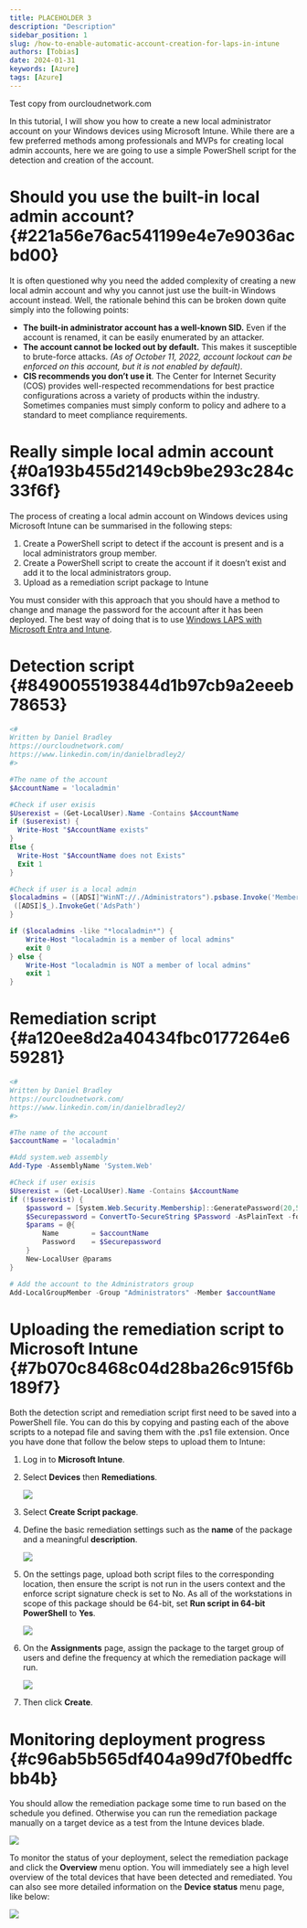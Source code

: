 ```yaml
---
title: PLACEHOLDER 3
description: "Description"
sidebar_position: 1
slug: /how-to-enable-automatic-account-creation-for-laps-in-intune
authors: [Tobias]
date: 2024-01-31
keywords: [Azure]
tags: [Azure]
---
```




Test copy from ourcloudnetwork.com


In this tutorial, I will show you how to create a new local administrator account on your Windows devices using Microsoft Intune. While there are a few preferred methods among professionals and MVPs for creating local admin accounts, here we are going to use a simple PowerShell script for the detection and creation of the account.


# **Should you use the built-in local admin account?** {#221a56e76ac541199e4e7e9036acbd00}


It is often questioned why you need the added complexity of creating a new local admin account and why you cannot just use the built-in Windows account instead. Well, the rationale behind this can be broken down quite simply into the following points:

- **The built-in administrator account has a well-known SID.** Even if the account is renamed, it can be easily enumerated by an attacker.
- **The account cannot be locked out by default.** This makes it susceptible to brute-force attacks. _(As of October 11, 2022, account lockout can be enforced on this account, but it is not enabled by default)_.
- **CIS recommends you don’t use it**. The Center for Internet Security (COS) provides well-respected recommendations for best practice configurations across a variety of products within the industry. Sometimes companies must simply conform to policy and adhere to a standard to meet compliance requirements.

# **Really simple local admin account** {#0a193b455d2149cb9be293c284c33f6f}


The process of creating a local admin account on Windows devices using Microsoft Intune can be summarised in the following steps:

1. Create a PowerShell script to detect if the account is present and is a local administrators group member.
2. Create a PowerShell script to create the account if it doesn’t exist and add it to the local administrators group.
3. Upload as a remediation script package to Intune

You must consider with this approach that you should have a method to change and manage the password for the account after it has been deployed. The best way of doing that is to use [Windows LAPS with Microsoft Entra and Intune](https://ourcloudnetwork.com/how-to-deploy-microsoft-entra-laps-with-intune-step-by-step/).


# **Detection script** {#8490055193844d1b97cb9a2eeeb78653}


```powershell
<#
Written by Daniel Bradley
https://ourcloudnetwork.com/
https://www.linkedin.com/in/danielbradley2/
#>

#The name of the account
$AccountName = 'localadmin'

#Check if user exisis
$Userexist = (Get-LocalUser).Name -Contains $AccountName
if ($userexist) {
  Write-Host "$AccountName exists"
}
Else {
  Write-Host "$AccountName does not Exists"
  Exit 1
}

#Check if user is a local admin
$localadmins = ([ADSI]"WinNT://./Administrators").psbase.Invoke('Members') | % {
 ([ADSI]$_).InvokeGet('AdsPath')
}

if ($localadmins -like "*localadmin*") {
    Write-Host "localadmin is a member of local admins"
    exit 0
} else {
    Write-Host "localadmin is NOT a member of local admins"
    exit 1
}
```


# **Remediation script** {#a120ee8d2a40434fbc0177264e659281}


```powershell
<#
Written by Daniel Bradley
https://ourcloudnetwork.com/
https://www.linkedin.com/in/danielbradley2/
#>

#The name of the account
$accountName = 'localadmin'

#Add system.web assembly
Add-Type -AssemblyName 'System.Web'

#Check if user exisis
$Userexist = (Get-LocalUser).Name -Contains $AccountName
if (!$userexist) {
    $password = [System.Web.Security.Membership]::GeneratePassword(20,5)
    $Securepassword = ConvertTo-SecureString $Password -AsPlainText -force
    $params = @{
        Name        = $accountName
        Password    = $Securepassword
    }
    New-LocalUser @params
}

# Add the account to the Administrators group
Add-LocalGroupMember -Group "Administrators" -Member $accountName
```


# **Uploading the remediation script to Microsoft Intune** {#7b070c8468c04d28ba26c915f6b189f7}


Both the detection script and remediation script first need to be saved into a PowerShell file. You can do this by copying and pasting each of the above scripts to a notepad file and saving them with the .ps1 file extension. Once you have done that follow the below steps to upload them to Intune:

1. Log in to **Microsoft Intune**.
2. Select **Devices** then **Remediations**.

	![](./how-to-enable-automatic-account-creation-for-laps-in-intune.0648964c-7a73-4a9e-afba-f959280bd67d.png)

3. Select **Create Script package**.
4. Define the basic remediation settings such as the **name** of the package and a meaningful **description**.

	![](./how-to-enable-automatic-account-creation-for-laps-in-intune.fb8bf7bc-78c0-4479-a36d-b7ae6e0dc3c2.png)

5. On the settings page, upload both script files to the corresponding location, then ensure the script is not run in the users context and the enforce script signature check is set to No. As all of the workstations in scope of this package should be 64-bit, set **Run script in 64-bit PowerShell** to **Yes**.

	![](./how-to-enable-automatic-account-creation-for-laps-in-intune.00737807-7dc7-4402-8d17-2194011d13bf.png)

1. On the **Assignments** page, assign the package to the target group of users and define the frequency at which the remediation package will run.

	![](./how-to-enable-automatic-account-creation-for-laps-in-intune.7a15b922-ce76-4acc-91d4-8af0359259fc.png)

2. Then click **Create**.

# **Monitoring deployment progress** {#c96ab5b565df404a99d7f0bedffcbb4b}


You should allow the remediation package some time to run based on the schedule you defined. Otherwise you can run the remediation package manually on a target device as a test from the Intune devices blade.


![](./how-to-enable-automatic-account-creation-for-laps-in-intune.a6147d35-bd21-4ecd-9183-b591849ff7d4.png)


To monitor the status of your deployment, select the remediation package and click the **Overview** menu option. You will immediately see a high level overview of the total devices that have been detected and remediated. You can also see more detailed information on the **Device status** menu page, like below:


![](./how-to-enable-automatic-account-creation-for-laps-in-intune.440e6b6d-4c62-454e-8011-95046ad321ed.png)

